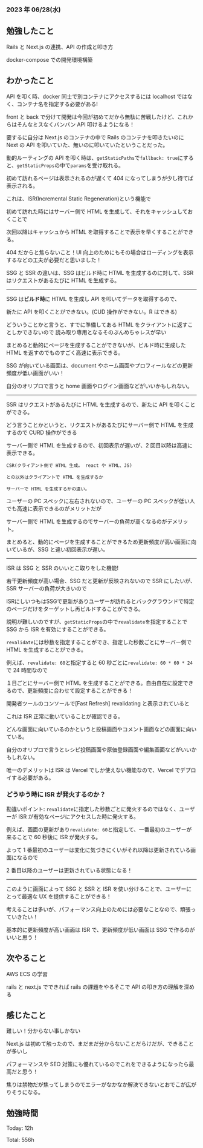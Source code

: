 ### 2023 年 06/28(水)

## 勉強したこと

Rails と Next.js の連携、API の作成と叩き方

docker-compose での開発環境構築

## わかったこと

API を叩く時、docker 同士で別コンテナにアクセスするには localhost ではなく、コンテナ名を指定する必要がある!

front と back で分けて開発は今回が初めてだから無駄に苦戦したけど、これからはそんなミスなくバンバン API 叩けるようになる！

要するに自分は Next.js のコンテナの中で Rails のコンテナを叩きたいのに Next の API を叩いていた、無いのに叩いていたということだった。

動的ルーティングの API を叩く時は、`getStaticPaths`で`fallback: true`にすると、`getStaticProps`の中で`params`を受け取れる。

初めて訪れるページは表示されるのが遅くて 404 になってしまうが少し待てば表示される。

これは、ISR(Incremental Static Regeneration)という機能で

初めて訪れた時にはサーバー側で HTML を生成して、それをキャッシュしておくことで

次回以降はキャッシュから HTML を取得することで表示を早くすることができる。

404 だからと焦らないこと！UI 向上のためにもその場合はローディングを表示するなどの工夫が必要だと思いました！

SSG と SSR の違いは、SSG はビルド時に HTML を生成するのに対して、SSR はリクエストがあるたびに HTML を生成する。

---

SSG は**ビルド時**に HTML を生成し API を叩いてデータを取得するので、

新たに API を叩くことができない。(CUD 操作ができない。R はできる)

どういうことかと言うと、すでに準備してある HTML をクライアントに返すことしかできないので 読み取り専用となるそのぶんめちゃレスが早い

まとめると動的にページを生成することができないが、ビルド時に生成した HTML を返すのでものすごく高速に表示できる。

SSG が向いている画面は、document やホーム画面やプロフィールなどの更新頻度が低い画面がいい！

自分のオリプロで言うと home 画面やログイン画面などがいいかもしれない。

---

SSR はリクエストがあるたびに HTML を生成するので、新たに API を叩くことができる。

どう言うことかというと、リクエストがあるたびにサーバー側で HTML を生成するので CURD 操作ができる

サーバー側で HTML を生成するので、初回表示が遅いが、2 回目以降は高速に表示できる。

```
CSR(クライアント側で HTML 生成。 react や HTML、JS)

との以外はクライアントで HTML を生成するか

サーバーで HTML を生成するかの違い。
```

ユーザーの PC スペックに左右されないので、ユーザーの PC スペックが低い人でも高速に表示できるのがメリットだが

サーバー側で HTML を生成するのでサーバーの負荷が高くなるのがデメリット。

まとめると、動的にページを生成することができるため更新頻度が高い画面に向いているが、SSG と違い初回表示が遅い。

---

ISR は SSG と SSR のいいとこ取りをした機能!

若干更新頻度が高い場合、SSG だと更新が反映されないので SSR にしたいが、SSR サーバーの負荷が大きいので

ISRにしいつもはSSGで更新がありユーザーが訪れるとバックグラウンドで特定のページだけをターゲットし再ビルドすることができる。

説明が難しいのですが、`getStaticProps`の中で`revalidate`を指定することで SSG から ISR を有効にすることができる。

`revalidate`には秒数を指定することができ、指定した秒数ごとにサーバー側で HTML を生成することができる。

例えば、`revalidate: 60`と指定すると 60 秒ごとに`revalidate: 60 * 60 * 24`で 24 時間なので

１日ごとにサーバー側で HTML を生成することができる。自由自在に設定できるので、更新頻度に合わせて設定することができる！

開発者ツールのコンソールで[Fast Refresh] revalidating と表示されていると

これは ISR 正常に動いていることが確認できる。

どんな画面に向いているのかというと投稿画面やコメント画面などの画面に向いている。

自分のオリプロで言うとレシピ投稿画面や原価登録画面や編集画面などがいいかもしれない。

唯一のデメリットは ISR は Vercel でしか使えない機能なので、Vercel でデプロイする必要がある。

### どうゆう時に ISR が発火するのか？

勘違いポイント: `revalidate`に指定した秒数ごとに発火するのではなく、ユーザーが ISR が有効なページにアクセスした時に発火する。

例えば、画面の更新があり`revalidate: 60`と指定して、一番最初のユーザーが来ることで 60 秒後に ISR が発火する。

よって 1 番最初のユーザーは変化に気づきにくいがそれ以降は更新されている画面になるので

2 番目以降のユーザーは更新されている状態になる！

---

このように画面によって SSG と SSR と ISR を使い分けることで、ユーザーにとって最適な UX を提供することができる！

考えることは多いが、パフォーマンス向上のためには必要なことなので、頑張っていきたい！

基本的に更新頻度が高い画面は ISR で、更新頻度が低い画面は SSG で作るのがいいと思う！

## 次やること

AWS ECS の学習

rails と next.js でできれば rails の課題をやるそこで API の叩き方の理解を深める

## 感じたこと

難しい！分からない事しかない

Next.js は初めて触ったので、まだまだ分からないことだらけだが、できることが多いし

パフォーマンスや SEO 対策にも優れているのでこれをできるようになったら最高だと思う！

焦りは禁物だが焦ってしまうのでエラーがなかなか解決できないとおでこが広がりそうになる。

## 勉強時間

Today: 12h

Total: 556h

